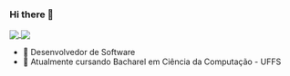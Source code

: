 ### Hi there 👋

<a href="">
  <img align="center" src="https://github-readme-stats.vercel.app/api?username=NatanaelHZ&show_icons=true" />
</a>
<a href="">
  <img align="center" src="https://github-readme-stats.vercel.app/api/top-langs/?username=NatanaelHZ" />
</a>

- 🔭 Desenvolvedor de Software
- 🌱 Atualmente cursando Bacharel em Ciência da Computação - UFFS
